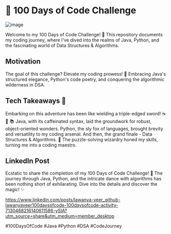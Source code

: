 # 🚀 100 Days of Code Challenge
![image](https://github.com/lawanyaveer/100daysofcode/assets/112944303/5f1b2794-917c-4737-a61f-e32f9a59f28d)



Welcome to my 100 Days of Code Challenge! 🎉 This repository documents my coding journey, where I've dived into the realms of Java, Python, and the fascinating world of Data Structures & Algorithms.

## Motivation

The goal of this challenge? Elevate my coding prowess! 🚀 Embracing Java's structured elegance, Python's code poetry, and conquering the algorithmic wilderness in DSA.

## Tech Takeaways 🧠

Embarking on this adventure has been like wielding a triple-edged sword! ☕ 🐍 📚 Java, with its caffeinated syntax, laid the groundwork for robust, object-oriented wonders. Python, the sly fox of languages, brought brevity and versatility to my coding arsenal. And then, the grand finale - Data Structures & Algorithms. 🧠 The puzzle-solving wizardry honed my skills, turning me into a coding maestro.

## LinkedIn Post

Ecstatic to share the completion of my 100 Days of Code Challenge! 🌟 The journey through Java, Python, and the intricate dance with algorithms has been nothing short of exhilarating. Dive into the details and discover the magic! ✨ 

https://www.linkedin.com/posts/lawanya-veer_github-lawanyaveer100daysofcode-100daysofcode-activity-7130468216140611586-ySIA?utm_source=share&utm_medium=member_desktop


#100DaysOfCode #Java #Python #DSA #CodeJourney 

